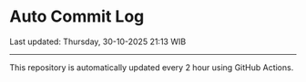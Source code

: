 # Auto Commit Log

Last updated: Thursday, 30-10-2025 21:13 WIB

---

This repository is automatically updated every 2 hour using GitHub Actions.
